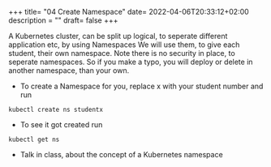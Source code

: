 +++
title= "04 Create Namespace"
date= 2022-04-06T20:33:12+02:00
description = ""
draft= false
+++

A Kubernetes cluster, can be split up logical, to seperate different application etc, by using Namespaces
We will use them, to give each student, their own namespace.
Note there is no security in place, to seperate namespaces. So if you make a typo, you will deploy or delete in another namespace, than your own.


- To create a Namespace for you, replace x with your student number and run
 ```
 kubectl create ns studentx
 ``` 

- To see it got created run 
```
kubectl get ns
```

- Talk in class, about the concept of a Kubernetes namespace

